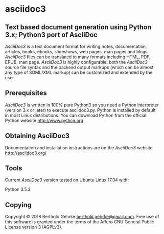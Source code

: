 # asciidoc3
## Text based document generation using Python 3.x; Python3 port of AsciiDoc

*AsciiDoc3* is a text document format for writing notes, documentation, articles, books,
ebooks, slideshows, web pages, man pages and blogs. *AsciiDoc3* files can be translated to many
formats including HTML, PDF, EPUB, man page.
*AsciiDoc3* is highly configurable: both the *AsciiDoc3* source file syntax and the backend output markups
(which can be almost any type of SGML/XML markup) can be customized and extended by the user.

## Prerequisites
*AsciiDoc3* is written in 100% pure Python3 so you need a Python interpreter (version 3.x or later) to execute asciidoc3.py.
Python is installed by default in most Linux distributions. You can download Python from the official Python website
http://www.python.org.

## Obtaining AsciiDoc3
Documentation and installation instructions are on the *AsciiDoc3* website http://asciidoc3.org/

## Tools
Current *AsciiDoc3* version tested on Ubuntu Linux 17.04 with:

Python 3.5.2

## Copying
Copyright © 2018 Berthold Gehrke <berthold.gehrke@gmail.com>. Free use of this software is granted under the terms of the Affero GNU General
Public License version 3 (AGPLv3).
